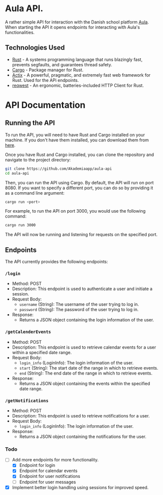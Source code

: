 # Aula API.
A rather simple API for interaction with the Danish school platform [Aula](https://aulainfo.dk/). When starting the API it opens endpoints for interacting with Aula's functionalities.


## Technologies Used
- [Rust](https://www.rust-lang.org/) - A systems programming language that runs blazingly fast, prevents segfaults, and guarantees thread safety.
- [Cargo](https://doc.rust-lang.org/cargo/) - Package manager for Rust.
- [Actix](https://actix.rs/) - A powerful, pragmatic, and extremely fast web framework for Rust. Used for the APi endpoints.
- [reqwest](https://docs.rs/reqwest/0.11.4/reqwest/) - An ergonomic, batteries-included HTTP Client for Rust.

# API Documentation


## Running the API

To run the API, you will need to have Rust and Cargo installed on your machine. If you don't have them installed, you can download them from [here](https://www.rust-lang.org/tools/install).

Once you have Rust and Cargo installed, you can clone the repository and navigate to the project directory:

```bash
git clone https://github.com/Akademiaapp/aula-api
cd aula-api
```

Then, you can run the API using Cargo. By default, the API will run on port 8080. If you want to specify a different port, you can do so by providing it as a command line argument:

```bash
cargo run <port>
```

For example, to run the API on port 3000, you would use the following command:

```bash
cargo run 3000
```

The API will now be running and listening for requests on the specified port.

## Endpoints
The API currently provides the following endpoints:

### `/login`
- Method: POST
- Description: This endpoint is used to authenticate a user and initiate a session.
- Request Body:
  - `username` (String): The username of the user trying to log in.
  - `password` (String): The password of the user trying to log in.
- Response:
  - Returns a JSON object containing the login information of the user.

### `/getCalenderEvents`
- Method: POST
- Description: This endpoint is used to retrieve calendar events for a user within a specified date range.
- Request Body:
  - `login_info` (LoginInfo): The login information of the user.
  - `start` (String): The start date of the range in which to retrieve events.
  - `end` (String): The end date of the range in which to retrieve events.
- Response:
  - Returns a JSON object containing the events within the specified date range.

### `/getNotifications`
- Method: POST
- Description: This endpoint is used to retrieve notifications for a user.
- Request Body:
  - `login_info` (LoginInfo): The login information of the user.
- Response:
  - Returns a JSON object containing the notifications for the user.

### Todo
- [ ] Add more endpoints for more functionality.
  - [x] Endpoint for login
  - [x] Endpoint for calendar events
  - [x] Endpoint for user notifications
  - [ ] Endpoint for user messages
- [x] Implement better login handling using sessions for improved speed.
